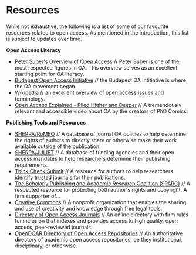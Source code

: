 # Resources

While not exhaustive, the following is a list of some of our favourite resources related to open access. As mentioned in the introduction, this list is subject to updates over time. 

**Open Access Literacy**

- [Peter Suber's Overview of Open Access](http://legacy.earlham.edu/~peters/fos/overview.htm) // Peter Suber is one of the most respected figures in OA. This overview serves as an excellent starting point for OA literacy.
- [Budapest Open Access Initiative](http://www.budapestopenaccessinitiative.org/) // the Budapest OA Intitiative is where the OA movement began.
- [Wikipedia](https://en.wikipedia.org/wiki/Open_access) // an excellent overview of open access issues and terminology.
- [Open Access Explained - Piled Higher and Deeper](https://www.youtube.com/watch?v=L5rVH1KGBCY) // A tremendously relevant and accessible video about OA by the creators of PhD Comics. 

**Publishing Tools and Resources**

- [SHERPA/RoMEO](http://www.sherpa.ac.uk/romeo/) // A database of journal OA policies to help determine the rights of authors to directly share or otherwise make their work available outside of the publication. 
- [SHERPA/JULIET](http://www.sherpa.ac.uk/juliet/) // A database of funding agencies and their open access mandates to help researchers determine their publishing requirements. 
- [Think Check Submit](http://thinkchecksubmit.org/) // A resource for authors to help researchers identify trusted journals for their publications.
- [The Scholarly Publishing and Academic Research Coalition (SPARC)](http://www.sparc.arl.org/issues/open-access) // A respected resource for protecting both author's rights and copyright. A firm supporter of...
- [Creative Commons](http://creativecommons.org/) // A nonprofit organization that enables the sharing and use of creativity and knowledge through free legal tools.
- [Directory of Open Access Journals](https://doaj.org/) // An online directory with firm rules for inclusion that indexes and provides access to high quality, open access, peer-reviewed journals.
- [OpenDOAR Directory of Open Access Repositories](http://www.opendoar.org/) // An authoritative directory of academic open access repositories, be they institutional, disciplinary, or otherwise.

